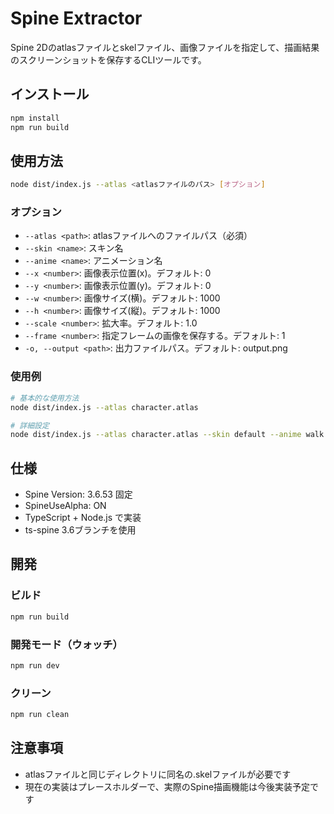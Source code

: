 # Spine Extractor

Spine 2Dのatlasファイルとskelファイル、画像ファイルを指定して、描画結果のスクリーンショットを保存するCLIツールです。

## インストール

```bash
npm install
npm run build
```

## 使用方法

```bash
node dist/index.js --atlas <atlasファイルのパス> [オプション]
```

### オプション

- `--atlas <path>`: atlasファイルへのファイルパス（必須）
- `--skin <name>`: スキン名
- `--anime <name>`: アニメーション名
- `--x <number>`: 画像表示位置(x)。デフォルト: 0
- `--y <number>`: 画像表示位置(y)。デフォルト: 0
- `--w <number>`: 画像サイズ(横)。デフォルト: 1000
- `--h <number>`: 画像サイズ(縦)。デフォルト: 1000
- `--scale <number>`: 拡大率。デフォルト: 1.0
- `--frame <number>`: 指定フレームの画像を保存する。デフォルト: 1
- `-o, --output <path>`: 出力ファイルパス。デフォルト: output.png

### 使用例

```bash
# 基本的な使用方法
node dist/index.js --atlas character.atlas

# 詳細設定
node dist/index.js --atlas character.atlas --skin default --anime walk --frame 5 --scale 2.0 -o screenshot.png
```

## 仕様

- Spine Version: 3.6.53 固定
- SpineUseAlpha: ON
- TypeScript + Node.js で実装
- ts-spine 3.6ブランチを使用

## 開発

### ビルド
```bash
npm run build
```

### 開発モード（ウォッチ）
```bash
npm run dev
```

### クリーン
```bash
npm run clean
```

## 注意事項

- atlasファイルと同じディレクトリに同名の.skelファイルが必要です
- 現在の実装はプレースホルダーで、実際のSpine描画機能は今後実装予定です